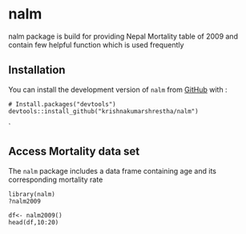 # nalm

nalm package is build for providing Nepal Mortality table of 2009 and contain few helpful function which is used frequently

## Installation

You can install the development version of `nalm` from [GitHub](https://github.com/) with :

```{r}
# Install.packages("devtools")
devtools::install_github("krishnakumarshrestha/nalm")
```

\`

## Access Mortality data set

The `nalm` package includes a data frame containing age and its corresponding mortality rate

```{r}
library(nalm)
?nalm2009

df<- nalm2009()
head(df,10:20)

```
